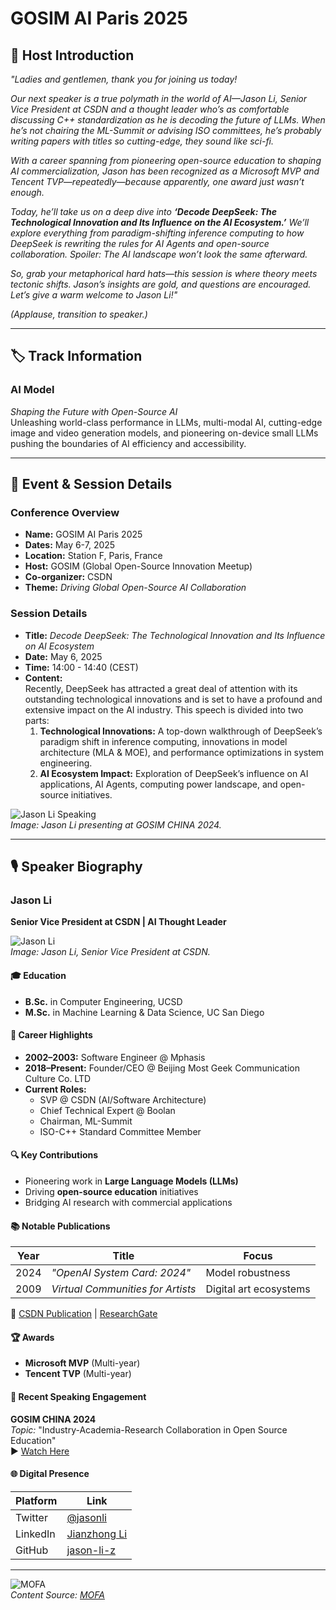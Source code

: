 
# GOSIM AI Paris 2025

## 🎤 Host Introduction  

*"Ladies and gentlemen, thank you for joining us today!*  

*Our next speaker is a true polymath in the world of AI—Jason Li, Senior Vice President at CSDN and a thought leader who’s as comfortable discussing C++ standardization as he is decoding the future of LLMs. When he’s not chairing the ML-Summit or advising ISO committees, he’s probably writing papers with titles so cutting-edge, they sound like sci-fi.*  

*With a career spanning from pioneering open-source education to shaping AI commercialization, Jason has been recognized as a Microsoft MVP and Tencent TVP—*repeatedly*—because apparently, one award just wasn’t enough.*  

*Today, he’ll take us on a deep dive into **‘Decode DeepSeek: The Technological Innovation and Its Influence on the AI Ecosystem.’** We’ll explore everything from paradigm-shifting inference computing to how DeepSeek is rewriting the rules for AI Agents and open-source collaboration. Spoiler: The AI landscape won’t look the same afterward.*  

*So, grab your metaphorical hard hats—this session is where theory meets tectonic shifts. Jason’s insights are gold, and questions are encouraged. Let’s give a warm welcome to Jason Li!"*  

*(Applause, transition to speaker.)*  

---

## 🏷️ Track Information  

### **AI Model**  
*Shaping the Future with Open-Source AI*  
Unleashing world-class performance in LLMs, multi-modal AI, cutting-edge image and video generation models, and pioneering on-device small LLMs pushing the boundaries of AI efficiency and accessibility.  

---

## 📅 Event & Session Details  

### **Conference Overview**  
- **Name:** GOSIM AI Paris 2025  
- **Dates:** May 6-7, 2025  
- **Location:** Station F, Paris, France  
- **Host:** GOSIM (Global Open-Source Innovation Meetup)  
- **Co-organizer:** CSDN  
- **Theme:** *Driving Global Open-Source AI Collaboration*  

### **Session Details**  
- **Title:** *Decode DeepSeek: The Technological Innovation and Its Influence on AI Ecosystem*  
- **Date:** May 6, 2025  
- **Time:** 14:00 - 14:40 (CEST)  
- **Content:**  
  Recently, DeepSeek has attracted a great deal of attention with its outstanding technological innovations and is set to have a profound and extensive impact on the AI industry. This speech is divided into two parts:  
  1. **Technological Innovations:** A top-down walkthrough of DeepSeek’s paradigm shift in inference computing, innovations in model architecture (MLA & MOE), and performance optimizations in system engineering.  
  2. **AI Ecosystem Impact:** Exploration of DeepSeek’s influence on AI applications, AI Agents, computing power landscape, and open-source initiatives.  

![Jason Li Speaking](jason-li.png)  
*Image: Jason Li presenting at GOSIM CHINA 2024.*  

---

## 🎙️ Speaker Biography  

### **Jason Li**  
**Senior Vice President at CSDN | AI Thought Leader**  

![Jason Li](jason-li.png)  
*Image: Jason Li, Senior Vice President at CSDN.*  

#### 🎓 Education  
- **B.Sc.** in Computer Engineering, UCSD  
- **M.Sc.** in Machine Learning & Data Science, UC San Diego  

#### 🚀 Career Highlights  
- **2002–2003:** Software Engineer @ Mphasis  
- **2018–Present:** Founder/CEO @ Beijing Most Geek Communication Culture Co. LTD  
- **Current Roles:**  
  - SVP @ CSDN (AI/Software Architecture)  
  - Chief Technical Expert @ Boolan  
  - Chairman, ML-Summit  
  - ISO-C++ Standard Committee Member  

#### 🔍 Key Contributions  
- Pioneering work in **Large Language Models (LLMs)**  
- Driving **open-source education** initiatives  
- Bridging AI research with commercial applications  

#### 📚 Notable Publications  
| Year | Title | Focus |  
|------|-------|-------|  
| 2024 | *"OpenAI System Card: 2024"* | Model robustness |  
| 2009 | *Virtual Communities for Artists* | Digital art ecosystems |  

🔗 [CSDN Publication](https://blog.csdn.net/weixin_41870244/article/details/144285134) | [ResearchGate](https://www.researchgate.net/publication/220131837)  

#### 🏆 Awards  
- **Microsoft MVP** (Multi-year)  
- **Tencent TVP** (Multi-year)  

#### 🎤 Recent Speaking Engagement  
**GOSIM CHINA 2024**  
*Topic:* "Industry-Academia-Research Collaboration in Open Source Education"  
▶️ [Watch Here](https://www.youtube.com/watch?v=RXQbr02yLH4)  

#### 🌐 Digital Presence  
| Platform | Link |  
|----------|------|  
| Twitter | [@jasonli](https://twitter.com/jasonli) |  
| LinkedIn | [Jianzhong Li](https://www.linkedin.com/in/jianzhongli) |  
| GitHub | [jason-li-z](https://github.com/jason-li-z) |  

---

![MOFA](mofa.png)  
*Content Source: [MOFA](https://github.com/moxin-org/mofa)*  
